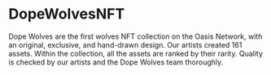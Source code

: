 # DopeWolvesNFT
Dope Wolves are the first wolves NFT collection on the Oasis Network, with an original, exclusive, and hand-drawn design. Our artists created 161 assets. Within the collection, all the assets are ranked by their rarity. Quality is checked by our artists and the Dope Wolves team thoroughly.
